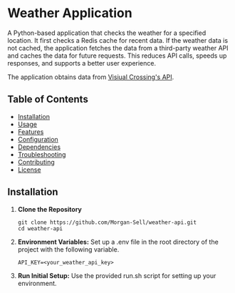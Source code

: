 # Weather Application

A Python-based application that checks the weather for a specified location. It first checks a Redis cache for recent data. If the weather data is not cached, the application fetches the data from a third-party weather API and caches the data for future requests. This reduces API calls, speeds up responses, and supports a better user experience.

The application obtains data from [Visiual Crossing's API](https://www.visualcrossing.com/weather-api).

## Table of Contents

- [Installation](#installation)
- [Usage](#usage)
- [Features](#features)
- [Configuration](#configuration)
- [Dependencies](#dependencies)
- [Troubleshooting](#troubleshooting)
- [Contributing](#contributing)
- [License](#license)

## Installation

1. **Clone the Repository**
   
   ```
   git clone https://github.com/Morgan-Sell/weather-api.git
   cd weather-api
   ```

2. **Environment Variables:** Set up a .env file in the root directory of the project with the following variable.
    
    ```
    API_KEY=<your_weather_api_key>

    ```

3. **Run Initial Setup:** Use the provided run.sh script for setting up your environment.

    ```

    ```
